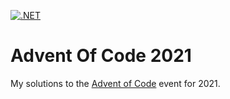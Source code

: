 [![.NET](https://github.com/Brunhine/AdventOfCode2021/actions/workflows/dotnet.yml/badge.svg)](https://github.com/Brunhine/AdventOfCode2021/actions/workflows/dotnet.yml)
# Advent Of Code 2021
My solutions to the [Advent of Code](https://adventofcode.com/) event for 2021.